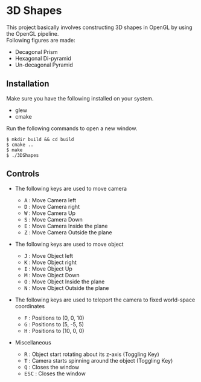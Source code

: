 # 3D Shapes
 This project basically involves constructing 3D shapes in OpenGL by using the OpenGL pipeline. \
 Following figures are made:
  * Decagonal Prism
  * Hexagonal Di-pyramid
  * Un-decagonal Pyramid
 
## Installation

Make sure you have the following installed on your system.
* glew
* cmake

Run the following commands to open a new window.
```(shell)
$ mkdir build && cd build
$ cmake ..
$ make 
$ ./3DShapes
```

## Controls

* The following keys are used to move camera
    *  <kbd>A</kbd> : Move Camera left
    *  <kbd>D</kbd> : Move Camera right
    *  <kbd>W</kbd> : Move Camera Up
    *  <kbd>S</kbd> : Move Camera Down
    *  <kbd>E</kbd> : Move Camera Inside the plane   
    *  <kbd>Z</kbd> : Move Camera Outside the plane
    
* The following keys are used to move object
    *  <kbd>J</kbd> : Move Object left
    *  <kbd>K</kbd> : Move Object right
    *  <kbd>I</kbd> : Move Object Up
    *  <kbd>M</kbd> : Move Object Down
    *  <kbd>O</kbd> : Move Object Inside the plane   
    *  <kbd>N</kbd> : Move Object Outside the plane
    
 
* The following keys are used to teleport the camera to fixed world-space coordinates
    *  <kbd>F</kbd> : Positions to (0, 0, 10)
    *  <kbd>G</kbd> : Positions to (5, -5, 5)
    *  <kbd>H</kbd> : Positions to (10, 0, 0)
    
* Miscellaneous
    *  <kbd>R</kbd> : Object start rotating about its z-axis (Toggling Key)
    *  <kbd>T</kbd> : Camera starts spinning around the object (Toggling Key)
    *  <kbd>Q</kbd> : Closes the window 
    *  <kbd>ESC</kbd> : Closes the window
